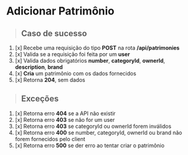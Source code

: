 # Adicionar Patrimônio

> ## Caso de sucesso

1. [x] Recebe uma requisição do tipo **POST** na rota **/api/patrimonies**
2. [x] Valida se a requisição foi feita por um **user**
3. [x] Valida dados obrigatórios **number**, **categoryId**, **ownerId**, **description**, **brand**
4. [x] **Cria** um patrimônio com os dados fornecidos
5. [x] Retorna **204**, sem dados

> ## Exceções

1. [x] Retorna erro **404** se a API não existir
2. [x] Retorna erro **403** se não for um user
3. [x] Retorna erro **403** se categoryId ou ownerId forem inválidos
4. [x] Retorna erro **400** se number, categoryId, ownerId ou brand não forem fornecidos pelo client
5. [x] Retorna erro **500** se der erro ao tentar criar o patrimônio